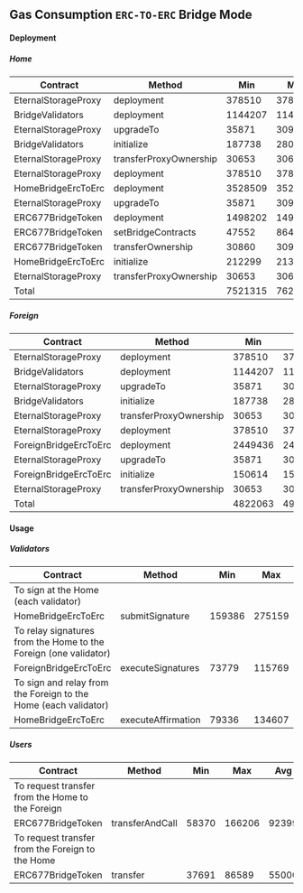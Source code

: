 ## Gas Consumption `ERC-TO-ERC` Bridge Mode

#### Deployment
##### Home
 Contract | Method | Min | Max | Avg
----  | ---- | ---- | ---- | ----
EternalStorageProxy|deployment|378510|378510|378510
BridgeValidators|deployment|1144207|1144207|1144207
EternalStorageProxy|upgradeTo|35871|30924|30913
BridgeValidators|initialize|187738|280847|253949
EternalStorageProxy|transferProxyOwnership|30653|30653|30653
EternalStorageProxy|deployment|378510|378510|378510
HomeBridgeErcToErc|deployment|3528509|3528509|3528509
EternalStorageProxy|upgradeTo|35871|30924|30913
ERC677BridgeToken|deployment|1498202|1499226|1498829
ERC677BridgeToken|setBridgeContracts|47552|86474|77323
ERC677BridgeToken|transferOwnership|30860|30924|30913
HomeBridgeErcToErc|initialize|212299|213195|213003
EternalStorageProxy|transferProxyOwnership|30653|30653|30653
Total| |7521315|7621514|7588994

##### Foreign
 Contract | Method | Min | Max | Avg
----  | ---- | ---- | ---- | ----
EternalStorageProxy|deployment|378510|378510|378510
BridgeValidators|deployment|1144207|1144207|1144207
EternalStorageProxy|upgradeTo|35871|30924|30913
BridgeValidators|initialize|187738|280847|253949
EternalStorageProxy|transferProxyOwnership|30653|30653|30653
EternalStorageProxy|deployment|378510|378510|378510
ForeignBridgeErcToErc|deployment|2449436|2449436|2449436
EternalStorageProxy|upgradeTo|35871|30924|30913
ForeignBridgeErcToErc|initialize|150614|150614|150614
EternalStorageProxy|transferProxyOwnership|30653|30653|30653
Total| |4822063|4905278|4878358

#### Usage

##### Validators

 Contract | Method | Min | Max | Avg
----  | ---- | ---- | ---- | ----
To sign at the Home (each validator)|
HomeBridgeErcToErc|submitSignature|159386|275159|220171
To relay signatures from the Home to the Foreign (one validator)|
ForeignBridgeErcToErc|executeSignatures|73779|115769|93027
To sign and relay from the Foreign to the Home (each validator)|
HomeBridgeErcToErc|executeAffirmation|79336|134607|108215

##### Users

 Contract | Method | Min | Max | Avg
----  | ---- | ---- | ---- | ----
To request transfer from the Home to the Foreign|
ERC677BridgeToken|transferAndCall|58370|166206|92399
To request transfer from the Foreign to the Home|
ERC677BridgeToken|transfer|37691|86589|55000  

